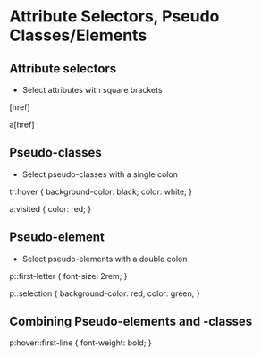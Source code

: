 # Attribute Selectors, Pseudo Classes/Elements

## Attribute selectors

- Select attributes with square brackets

[href]

a[href]

## Pseudo-classes

- Select pseudo-classes with a single colon

tr:hover {
  background-color: black;
  color: white;
}

a:visited {
  color: red;
}

## Pseudo-element

- Select pseudo-elements with a double colon

p::first-letter {
  font-size: 2rem;
}

p::selection {
  background-color: red;
  color: green;
}

## Combining Pseudo-elements and -classes

p:hover::first-line {
  font-weight: bold;
}
